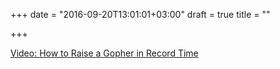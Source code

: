 +++
date = "2016-09-20T13:01:01+03:00"
draft = true
title = ""

+++

<p><a href="/stories/1053">Video: How to Raise a Gopher in Record Time</a></p>
